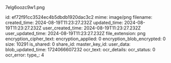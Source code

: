 7elg6oozc9w1.png

id: ef72f91cc3524ec4b5dbdb1920dac3c2
mime: image/png
filename: 
created_time: 2024-08-19T11:23:27.232Z
updated_time: 2024-08-19T11:23:27.232Z
user_created_time: 2024-08-19T11:23:27.232Z
user_updated_time: 2024-08-19T11:23:27.232Z
file_extension: png
encryption_cipher_text: 
encryption_applied: 0
encryption_blob_encrypted: 0
size: 10291
is_shared: 0
share_id: 
master_key_id: 
user_data: 
blob_updated_time: 1724066607232
ocr_text: 
ocr_details: 
ocr_status: 0
ocr_error: 
type_: 4